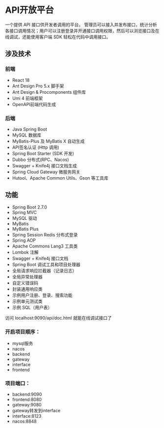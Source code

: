 # API开放平台
一个提供 API 接口供开发者调用的平台。
管理员可以接入并发布接口，统计分析各接口调用情况；用户可以注册登录并开通接口调用权限，然后可以浏览接口及在线调试，还能使用客户端 SDK 轻松在代码中调用接口。
## 涉及技术
### 前端
- React 18
- Ant Design Pro 5.x 脚手架
- Ant Design & Procomponents 组件库
- Umi 4 前端框架
- OpenAPI前端代码生成
### 后端
- Java Spring Boot
- MySQL 数据库
- MyBatis-Plus 及 MyBatis X 自动生成
- API签名认证 (Http 调用)
- Spring Boot Starter (SDK 开发)
- Dubbo 分布式(RPC、Nacos)
- Swagger + Knife4j 接口文档生成
- Spring Cloud Gateway 微服务网关
- Hutool、Apache Common Utils、Gson 等工具库

## 功能

- Spring Boot 2.7.0
- Spring MVC
- MySQL 驱动
- MyBatis
- MyBatis Plus
- Spring Session Redis 分布式登录
- Spring AOP
- Apache Commons Lang3 工具类
- Lombok 注解
- Swagger + Knife4j 接口文档
- Spring Boot 调试工具和项目处理器
- 全局请求响应拦截器（记录日志）
- 全局异常处理器
- 自定义错误码
- 封装通用响应类
- 示例用户注册、登录、搜索功能
- 示例单元测试类
- 示例 SQL（用户表）

访问 localhost:9090/api/doc.html 就能在线调试接口了

### 开启项目顺序：
- mysql服务
- nacos
- backend
- gateway
- interface
- frontend

### 项目端口：
- backend:9090
- frontend:8080
- gateway:9080
- gateway转发到interface
- interface:8123
- nacos:8848